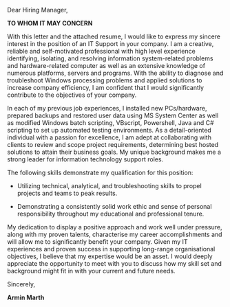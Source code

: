 Dear Hiring Manager,

**TO WHOM IT MAY CONCERN**

With this letter and the attached resume, I would like to express my sincere interest in the position of an IT Support in your company. I am a creative, reliable and self-motivated professional with high level experience identifying, isolating, and resolving information system-related problems and hardware-related computer as well as an extensive knowledge of numerous platforms, servers and programs. With the ability to diagnose and troubleshoot Windows processing problems and applied solutions to increase company efficiency, I am confident that I would significantly contribute to the objectives of your company.

In each of my previous job experiences, I installed new PCs/hardware, prepared backups and restored user data using MS System Center as well as modified Windows batch scripting, VBscript, Powershell, Java and C\# scripting to set up automated testing environments. As a detail-oriented individual with a passion for excellence, I am adept at collaborating with clients to review and scope project requirements, determining best hosted solutions to attain their business goals. My unique background makes me a strong leader for information technology support roles.

The following skills demonstrate my qualification for this position:

-   Utilizing technical, analytical, and troubleshooting skills to propel projects and teams to peak results.

-   Demonstrating a consistently solid work ethic and sense of personal responsibility throughout my educational and professional tenure.

My dedication to display a positive approach and work well under pressure, along with my proven talents, characterise my career accomplishments and will allow me to significantly benefit your company. Given my IT experiences and proven success in supporting long-range organisational objectives, I believe that my expertise would be an asset. I would deeply appreciate the opportunity to meet with you to discuss how my skill set and background might fit in with your current and future needs.

Sincerely,

**Armin Marth**
